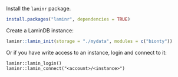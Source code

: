 Install the `laminr` package.

```R
install.packages("laminr", dependencies = TRUE)
```

Create a LaminDB instance:

```R
laminr::lamin_init(storage = "./mydata", modules = c("bionty"))
```

Or if you have write access to an instance, login and connect to it:

```
laminr::lamin_login()
laminr::lamin_connect("<account>/<instance>")
```
